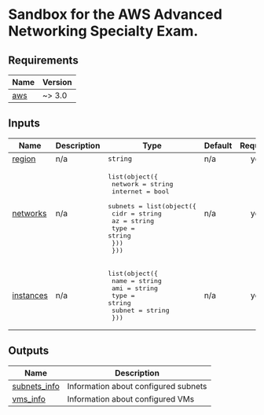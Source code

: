 <!-- BEGIN_TF_DOCS -->
# Sandbox for the AWS Advanced Networking Specialty Exam.
## Requirements

| Name | Version |
|------|---------|
| <a name="requirement_aws"></a> [aws](#requirement\_aws) | ~> 3.0 |
## Inputs

| Name | Description | Type | Default | Required |
|------|-------------|------|---------|:--------:|
| <a name="input_region"></a> [region](#input\_region) | n/a | `string` | n/a | yes |
| <a name="input_networks"></a> [networks](#input\_networks) | n/a | <pre>list(object({<br>    network  = string<br>    internet = bool<br>    subnets = list(object({<br>      cidr = string<br>      az   = string<br>      type = string<br>    }))<br>  }))</pre> | n/a | yes |
| <a name="input_instances"></a> [instances](#input\_instances) | n/a | <pre>list(object({<br>    name   = string<br>    ami    = string<br>    type   = string<br>    subnet = string<br>  }))</pre> | n/a | yes |
## Outputs

| Name | Description |
|------|-------------|
| <a name="output_subnets_info"></a> [subnets\_info](#output\_subnets\_info) | Information about configured subnets |
| <a name="output_vms_info"></a> [vms\_info](#output\_vms\_info) | Information about configured VMs |
<!-- END_TF_DOCS -->